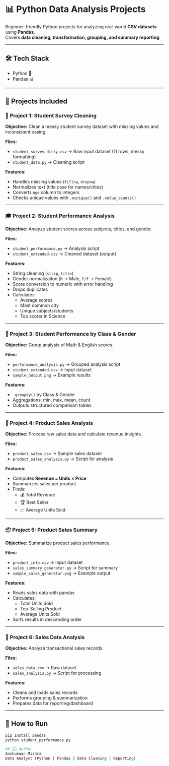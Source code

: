 # 📊 Python Data Analysis Projects  

Beginner-friendly Python projects for analyzing real-world **CSV datasets** using **Pandas**.  
Covers **data cleaning, transformation, grouping, and summary reporting**.  

---

## 🛠️ Tech Stack  
- Python 🐍  
- Pandas 📊  

---

## 📂 Projects Included  

### 🧹 Project 1: Student Survey Cleaning  
**Objective:** Clean a messy student survey dataset with missing values and inconsistent casing.  

**Files:**  
- `student_survey_dirty.csv` → Raw input dataset (11 rows, messy formatting)  
- `student_data.py` → Cleaning script  

**Features:**  
- Handles missing values (`fillna`, `dropna`)  
- Normalizes text (title case for names/cities)  
- Converts `Age` column to integers  
- Checks unique values with `.nunique()` and `.value_counts()`  

---

### 🎓 Project 2: Student Performance Analysis  
**Objective:** Analyze student scores across subjects, cities, and gender.  

**Files:**  
- `student_performance.py` → Analysis script  
- `student_extended.csv` → Cleaned dataset (output)  

**Features:**  
- String cleaning (`strip`, `title`)  
- Gender normalization (`M` → Male, `F/f` → Female)  
- Score conversion to numeric with error handling  
- Drops duplicates  
- Calculates:  
  - Average scores  
  - Most common city  
  - Unique subjects/students  
  - Top scorer in Science  

---

### 🧠 Project 3: Student Performance by Class & Gender  
**Objective:** Group analysis of Math & English scores.  

**Files:**  
- `performance_analysis.py` → Grouped analysis script  
- `student_extended.csv` → Input dataset  
- `sample_output.png` → Example results  

**Features:**  
- `.groupby()` by Class & Gender  
- Aggregations: min, max, mean, count  
- Outputs structured comparison tables  

---

### 🛒 Project 4: Product Sales Analysis  
**Objective:** Process raw sales data and calculate revenue insights.  

**Files:**  
- `product_sales.csv` → Sample sales dataset  
- `product_sales_analysis.py` → Script for analysis  

**Features:**  
- Computes **Revenue = Units × Price**  
- Summarizes sales per product  
- Finds:  
  - 💰 Total Revenue  
  - 🏆 Best Seller  
  - 📈 Average Units Sold  

---

### 📦 Project 5: Product Sales Summary  
**Objective:** Summarize product sales performance.  

**Files:**  
- `product_info.csv` → Input dataset  
- `sales_summary_generator.py` → Script for summary  
- `sample_sales_generator.png` → Example output  

**Features:**  
- Reads sales data with pandas  
- Calculates:  
  - Total Units Sold  
  - Top-Selling Product  
  - Average Units Sold  
- Sorts results in descending order  

---

### 📑 Project 6: Sales Data Analysis  
**Objective:** Analyze transactional sales records.  

**Files:**  
- `sales_data.csv` → Raw dataset  
- `sales_analysis.py` → Script for processing  

**Features:**  
- Cleans and loads sales records  
- Performs grouping & summarization  
- Prepares data for reporting/dashboard  

---
## 🚀 How to Run  

```bash
pip install pandas
python student_performance.py

## 👨‍💻 Author
Anshumaan Mishra
Data Analyst (Python | Pandas | Data Cleaning | Reporting)

